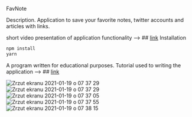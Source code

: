 FavNote

Description.
Application to save your favorite notes, twitter accounts and articles with links.

short video presentation of application functionality --> ## [link](https://youtu.be/FbJb_x4TR60)
Installation

```bash
npm install
yarn
```
A program written for educational purposes. Tutorial used to writing the application --> ## [link](https://helloroman.pl)

![Zrzut ekranu 2021-01-19 o 07 37 29](https://user-images.githubusercontent.com/46569633/104997804-8582cc00-5a2a-11eb-935c-d7e5ac646822.png)
![Zrzut ekranu 2021-01-19 o 07 37 29](https://user-images.githubusercontent.com/46569633/104997804-8582cc00-5a2a-11eb-935c-d7e5ac646822.png)
![Zrzut ekranu 2021-01-19 o 07 37 05](https://user-images.githubusercontent.com/46569633/104998637-dc3cd580-5a2b-11eb-98bb-52735fd691ee.png)
![Zrzut ekranu 2021-01-19 o 07 37 55](https://user-images.githubusercontent.com/46569633/104998729-00001b80-5a2c-11eb-80e2-7f15c658c92b.png)
![Zrzut ekranu 2021-01-19 o 07 38 15](https://user-images.githubusercontent.com/46569633/104998804-1ad29000-5a2c-11eb-96a7-e65779c9ab1b.png)
